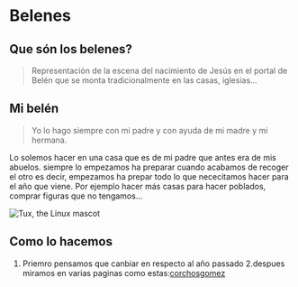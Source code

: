 # **Belenes**
## Que són los belenes?

>Representación de la escena del nacimiento de Jesús en el portal de Belén que se monta tradicionalmente en las casas, iglesias...

## Mi belén 
>Yo lo hago siempre con mi padre y con ayuda de mi madre y mi hermana.

Lo solemos hacer en una casa que es de mi padre  que antes era de mis abuelos. siempre lo empezamos ha preparar cuando acabamos de recoger el otro
es decir, empezamos ha prepar todo lo que nececitamos hacer para el año que viene. Por ejemplo hacer más casas para hacer poblados,  comprar figuras que no tengamos...

  ![Tux, the Linux mascot](/assets/images/tux.png)
## Como lo hacemos    
  1. Priemro pensamos que canbiar en respecto al año passado
  2.despues miramos en varias paginas  como estas:[corchosgomez](https://www.corchosgomez.com/)
